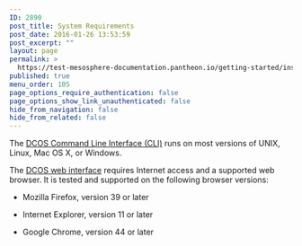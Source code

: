 ```yaml
---
ID: 2890
post_title: System Requirements
post_date: 2016-01-26 13:53:59
post_excerpt: ""
layout: page
permalink: >
  https://test-mesosphere-documentation.pantheon.io/getting-started/installing/system-requirements/
published: true
menu_order: 105
page_options_require_authentication: false
page_options_show_link_unauthenticated: false
hide_from_navigation: false
hide_from_related: false
---
```

The [DCOS Command Line Interface (CLI)][1] runs on most versions of UNIX, Linux, Mac OS X, or Windows.

The [DCOS web interface][2] requires Internet access and a supported web browser. It is tested and supported on the following browser versions:

*   Mozilla Firefox, version 39 or later

*   Internet Explorer, version 11 or later

*   Google Chrome, version 44 or later

<!-- *   Apple Safari, version 8 or later -->

 [1]: ../administration/introcli/
 [2]: ../administration/webinterface/